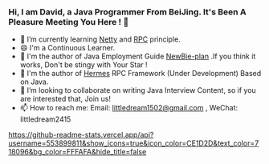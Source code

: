 

### Hi, I am David, a Java Programmer From BeiJing. It's Been A Pleasure Meeting You Here !  🥰

- 🔭 I’m currently learning [Netty](https://www.w3cschool.cn/essential_netty_in_action/) and [RPC](https://github.com/553899811/Hermes) principle.
- 😄 I'm a Continuous Learner.
- 🔗 I'm the author of Java Employment Guide [NewBie-plan](https://github.com/553899811/NewBie-Plan/) .If you think it works, Don't be stingy with Your Star !
- 🔗 I'm the author of [Hermes](https://github.com/553899811/Hermes) RPC Framework (Under Development) Based on Java. 
- 👯 I’m looking to collaborate on writing Java Interview Content, so if you are interested that, Join us!
- 📫 How to reach me: Email: littledream1502@gmail.com , WeChat: littledream2415

https://github-readme-stats.vercel.app/api?username=553899811&show_icons=true&icon_color=CE1D2D&text_color=718096&bg_color=FFFAFA&hide_title=false

